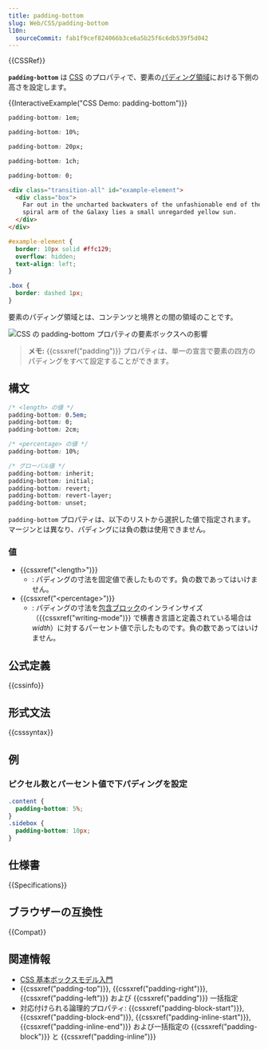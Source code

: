 ```yaml
---
title: padding-bottom
slug: Web/CSS/padding-bottom
l10n:
  sourceCommit: fab1f9cef824066b3ce6a5b25f6c6db539f5d042
---
```


{{CSSRef}}

**`padding-bottom`** は [CSS](/ja/docs/Web/CSS) のプロパティで、要素の[パディング領域](/ja/docs/Web/CSS/CSS_box_model/Introduction_to_the_CSS_box_model#パディング領域)における下側の高さを設定します。

{{InteractiveExample("CSS Demo: padding-bottom")}}

```css interactive-example-choice
padding-bottom: 1em;
```

```css interactive-example-choice
padding-bottom: 10%;
```

```css interactive-example-choice
padding-bottom: 20px;
```

```css interactive-example-choice
padding-bottom: 1ch;
```

```css interactive-example-choice
padding-bottom: 0;
```

```html interactive-example
<div class="transition-all" id="example-element">
  <div class="box">
    Far out in the uncharted backwaters of the unfashionable end of the western
    spiral arm of the Galaxy lies a small unregarded yellow sun.
  </div>
</div>
```

```css interactive-example
#example-element {
  border: 10px solid #ffc129;
  overflow: hidden;
  text-align: left;
}

.box {
  border: dashed 1px;
}
```

要素のパディング領域とは、コンテンツと境界との間の領域のことです。

![CSS の padding-bottom プロパティの要素ボックスへの影響](padding-bottom.svg)

> **メモ:** {{cssxref("padding")}} プロパティは、単一の宣言で要素の四方のパディングをすべて設定することができます。

## 構文

```css
/* <length> の値 */
padding-bottom: 0.5em;
padding-bottom: 0;
padding-bottom: 2cm;

/* <percentage> の値 */
padding-bottom: 10%;

/* グローバル値 */
padding-bottom: inherit;
padding-bottom: initial;
padding-bottom: revert;
padding-bottom: revert-layer;
padding-bottom: unset;
```

`padding-bottom` プロパティは、以下のリストから選択した値で指定されます。マージンとは異なり、パディングには負の数は使用できません。

### 値

- {{cssxref("&lt;length&gt;")}}
  - : パディングの寸法を固定値で表したものです。負の数であってはいけません。
- {{cssxref("&lt;percentage&gt;")}}
  - : パディングの寸法を[包含ブロック](/ja/docs/Web/CSS/Containing_block)のインラインサイズ（{{cssxref("writing-mode")}} で横書き言語と定義されている場合は _width_）に対するパーセント値で示したものです。負の数であってはいけません。

## 公式定義

{{cssinfo}}

## 形式文法

{{csssyntax}}

## 例

### ピクセル数とパーセント値で下パディングを設定

```css
.content {
  padding-bottom: 5%;
}
.sidebox {
  padding-bottom: 10px;
}
```

## 仕様書

{{Specifications}}

## ブラウザーの互換性

{{Compat}}

## 関連情報

- [CSS 基本ボックスモデル入門](/ja/docs/Web/CSS/CSS_box_model/Introduction_to_the_CSS_box_model)
- {{cssxref("padding-top")}}, {{cssxref("padding-right")}}, {{cssxref("padding-left")}} および {{cssxref("padding")}} 一括指定
- 対応付けられる論理的プロパティ: {{cssxref("padding-block-start")}}, {{cssxref("padding-block-end")}}, {{cssxref("padding-inline-start")}}, {{cssxref("padding-inline-end")}} および一括指定の {{cssxref("padding-block")}} と {{cssxref("padding-inline")}}

